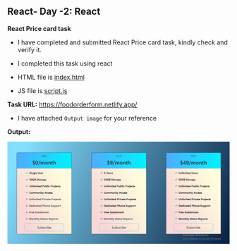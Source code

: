 ## React- Day -2: React   

**React Price card task**   

 - I have completed and submitted React Price card task, kindly check and verify it.   

 - I completed this task using react

  - HTML file is [index.html](index.html)

  - JS file is [script.js](src/script.js)

  **Task URL:** https://foodorderform.netlify.app/

   - I have attached `Output image` for your reference  

   **Output:**

 ![output image](./assets/output_img/Output.PNG)



